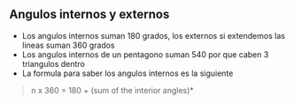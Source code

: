 ## Angulos internos y externos
- Los angulos internos suman 180 grados, los externos si extendemos las lineas suman 360 grados
- Los angulos internos de un pentagono suman  540 por que caben 3 triangulos dentro
- La formula para saber los angulos internos es la siguiente
> n x 360 = 180 + (sum of the interior angles)*

